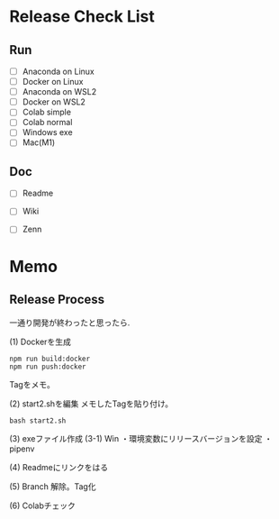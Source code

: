# Release Check List
## Run
- [ ] Anaconda on Linux
- [ ] Docker on Linux
- [ ] Anaconda on WSL2
- [ ] Docker on WSL2
- [ ] Colab simple
- [ ] Colab normal
- [ ] Windows exe
- [ ] Mac(M1)

## Doc
- [ ] Readme
- [ ] Wiki
- [ ] Zenn


# Memo
## Release Process
一通り開発が終わったと思ったら.

(1) Dockerを生成
```
npm run build:docker
npm run push:docker
```
Tagをメモ。

(2) start2.shを編集
メモしたTagを貼り付け。
```
bash start2.sh
```

(3) exeファイル作成
(3-1) Win
・環境変数にリリースバージョンを設定
・pipenv

(4) Readmeにリンクをはる

(5) Branch 解除。Tag化

(6) Colabチェック
